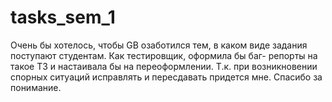 # tasks_sem_1
Очень бы хотелось, чтобы GB озаботился тем, в каком виде задания поступают студентам. Как тестировщик, оформила бы баг- репорты на такое ТЗ и настаивала бы на переоформлении. Т.к. при возникновении спорных ситуаций исправлять и пересдавать придется мне. Спасибо за понимание.
